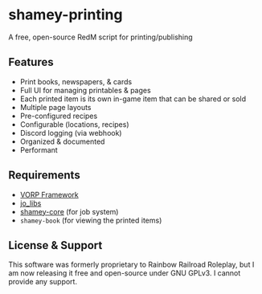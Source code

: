 # shamey-printing

A free, open-source RedM script for printing/publishing

## Features
- Print books, newspapers, & cards
- Full UI for managing printables & pages
- Each printed item is its own in-game item that can be shared or sold
- Multiple page layouts
- Pre-configured recipes
- Configurable (locations, recipes)
- Discord logging (via webhook)
- Organized & documented
- Performant

## Requirements
- [VORP Framework](https://github.com/vorpcore)
- [jo_libs](https://github.com/Jump-On-Studios/RedM-jo_libs)
- [shamey-core](https://github.com/ShameyWinehouse/shamey-core) (for job system)
- `shamey-book` (for viewing the printed items)

## License & Support
This software was formerly proprietary to Rainbow Railroad Roleplay, but I am now releasing it free and open-source under GNU GPLv3. I cannot provide any support.